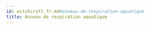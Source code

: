 ```yaml
---
id: witchcraft_fr.md#anneau-de-respiration-aquatique
title: Anneau de respiration aquatique
---
```


